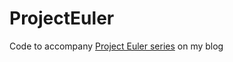ProjectEuler
============

Code to accompany [Project Euler series](http://blog.functionalfun.net/search/label/Project%20Euler) on my blog
